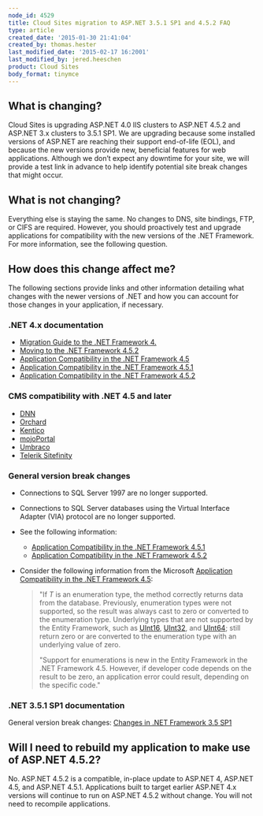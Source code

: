 ```yaml
---
node_id: 4529
title: Cloud Sites migration to ASP.NET 3.5.1 SP1 and 4.5.2 FAQ
type: article
created_date: '2015-01-30 21:41:04'
created_by: thomas.hester
last_modified_date: '2015-02-17 16:2001'
last_modified_by: jered.heeschen
product: Cloud Sites
body_format: tinymce
---
```


What is changing?
-----------------

Cloud Sites is upgrading ASP.NET 4.0 IIS clusters to ASP.NET 4.5.2 and
ASP.NET 3.x clusters to 3.5.1 SP1. We are upgrading because some
installed versions of ASP.NET are reaching their support end-of-life
(EOL), and because the new versions provide new, beneficial features for
web applications. Although we don&rsquo;t expect any downtime for your site,
we will provide a test link in advance to help identify potential site
break changes that might occur.

What is not changing?
---------------------

Everything else is staying the same. No changes to DNS, site bindings,
FTP, or CIFS are required. However, you should proactively test and
upgrade applications for compatibility with the new versions of the .NET
Framework. For more information, see the following question. 

How does this change affect me?
-------------------------------

The following sections provide links and other information detailing
what changes with the newer versions of .NET and how you can account for
those changes in your application, if necessary.

### .NET 4.x documentation

-   [Migration Guide to the .NET Framework
    4.](http://msdn.microsoft.com/en-us/library/ff657133(v=vs.110).aspx)
-   [Moving to the .NET Framework
    4.5.2](http://blogs.msdn.com/b/dotnet/archive/2014/08/07/moving-to-the-net-framework-4-5-2.aspx)
-   [Application Compatibility in the .NET Framework
    4.5](http://msdn.microsoft.com/en-us/library/hh367887(v=vs.110).aspx)
-   [Application Compatibility in the .NET Framework
    4.5.1](http://msdn.microsoft.com/en-us/library/dn458352(v=vs.110).aspx)
-   [Application Compatibility in the .NET Framework
    4.5.2](http://msdn.microsoft.com/en-us/library/dn720543(v=vs.110).aspx)

### CMS compatibility with .NET 4.5 and later

-   [DNN](http://www.dnnsoftware.com/platform/start/install)
-   [Orchard](http://docs.orchardproject.net/Documentation/Installing-Orchard)
-   [Kentico](https://docs.kentico.com/display/K82/Server+and+hosting+requirements)
-   [mojoPortal](https://www.mojoportal.com/hosting-requirements.aspx)
-   [Umbraco](http://our.umbraco.org/documentation/Installation/system-requirements)
-   [Telerik
    Sitefinity](http://www.sitefinity.com/resources/system-requirements)

### General version break changes

-   Connections to SQL Server 1997 are no longer supported.
-   Connections to SQL Server databases using the Virtual Interface
    Adapter (VIA) protocol are no longer supported.
-   See the following information:
    -   [Application Compatibility in the .NET Framework
        4.5.1](http://msdn.microsoft.com/en-us/library/dn458352(v=vs.110).aspx)
    -   [Application Compatibility in the .NET Framework
        4.5.2](http://msdn.microsoft.com/en-us/library/dn720543(v=vs.110).aspx)
-   Consider the following information from the Microsoft [Application
    Compatibility in the .NET Framework
    4.5](http://msdn.microsoft.com/en-us/library/hh367887(v=vs.110).aspx):

    > "If *T* is an enumeration type, the method correctly returns data
    > from the database. Previously, enumeration types were not
    > supported, so the result was always cast to zero or converted to
    > the enumeration type. Underlying types that are not supported by
    > the Entity Framework, such
    > as [UInt16](https://msdn.microsoft.com/en-us/library/system.uint16%28v=vs.110%29.aspx), [UInt32](https://msdn.microsoft.com/en-us/library/system.uint32%28v=vs.110%29.aspx),
    > and [UInt64](https://msdn.microsoft.com/en-us/library/system.uint64%28v=vs.110%29.aspx);
    > still return zero or are converted to the enumeration type with an
    > underlying value of zero.
    >
    > "Support for enumerations is new in the Entity Framework in the
    > .NET Framework 4.5. However, if developer code depends on the
    > result to be zero, an application error could result, depending on
    > the specific code."

### .NET 3.5.1 SP1 documentation

General version break changes: [Changes in .NET Framework 3.5
SP1](https://msdn.microsoft.com/en-us/library/dd310284.aspx)

Will I need to rebuild my application to make use of ASP.NET 4.5.2?
-------------------------------------------------------------------

No. ASP.NET 4.5.2 is a compatible, in-place update to ASP.NET 4, ASP.NET
4.5, and ASP.NET 4.5.1. Applications built to target earlier ASP.NET 4.x
versions will continue to run on ASP.NET 4.5.2 without change. You will
not need to recompile applications.

